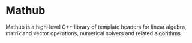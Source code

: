 # Mathub
Mathub is a high-level C++ library of template headers for linear algebra, matrix and vector operations, numerical solvers and related algorithms
